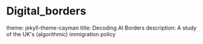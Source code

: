 # Digital_borders

theme: jekyll-theme-cayman
title: Decoding AI Borders
description: A study of the UK's (algorithmic) immigration policy
